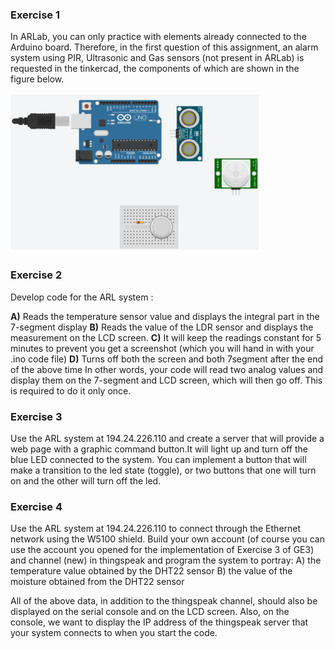 
### Exercise 1
In ARLab, you can only practice with elements already connected to the Arduino board. Therefore, in the first question of this assignment, an alarm system using PIR, Ultrasonic and Gas sensors (not present in ARLab) is requested in the tinkercad, the components of which are shown in the figure below.

![alt text](https://github.com/ioankats93/Hellenic_Open_University_Msc/blob/master/Fourth_Assignment/readme_images/Screen%20Shot%202019-05-03%20at%2017.55.52.png)



### Exercise 2
Develop code for the ARL system :

__A)__ Reads the temperature sensor value and displays the integral part in the 7-segment display
__B)__ Reads the value of the LDR sensor and displays the measurement on the LCD screen.
__C)__ It will keep the readings constant for 5 minutes to prevent you get a screenshot (which you will hand in with your .ino code file)
__D)__ Turns off both the screen and both 7segment after the end of the above time
In other words, your code will read two analog values ​​and display them on the 7-segment and LCD screen, which will then go off. This is required to do it only once.


### Exercise 3
Use the ARL system at 194.24.226.110 and create a server that will provide a web page with a graphic command button.It will light up and turn off the blue LED connected to the system. You can implement a button that will make a transition to the led state (toggle), or two buttons that one will turn on and the other will turn off the led.

### Exercise 4
Use the ARL system at 194.24.226.110 to connect through the Ethernet network using the W5100 shield. Build your own account (of course you can use the account you opened for the implementation of Exercise 3 of GE3) and channel (new) in thingspeak and program the system to portray:
A) the temperature value obtained by the DHT22 sensor
B) the value of the moisture obtained from the DHT22 sensor

All of the above data, in addition to the thingspeak channel, should also be displayed on the serial console and on the LCD screen. Also, on the console, we want to display the IP address of the thingspeak server that your system connects to when you start the code.